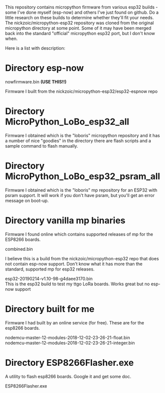 This repository contains micropython firmware from various esp32 builds - some I've done myself (esp-now) and others I've just found on github.  Do a little research on these builds to determine whether they'll fit your needs.  The nickzoic/micropython-esp32 repository was cloned from the original micropython directory at some point.  Some of it may have been merged back into the standard "official" micropython esp32 port, but I don't know when.


Here is a list with description:

<h1><strong>Directory esp-now</strong></h1>

nowfirmware.bin <strong>(USE THIS!!)</strong>                            
  
Firmware I built from the nickzoic/micropython-esp32/esp32-espnow repo

<h1><strong>Directory MicroPython_LoBo_esp32_all</strong></h1>  

Firmware I obtained which is the "loboris" micropython repository and it has a number of nice "goodies" in the directory there are flash scripts and a sample command to flash manually.
                                              
                                              
<h1><strong>Directory MicroPython_LoBo_esp32_psram_all</strong></h1>

Firmware I obtained which is the "loboris" mp repository for an ESP32 with psram support.  It will work if you don't have psram, but you'll get an error message on boot-up.
                                              
<h1><strong>Directory vanilla mp binaries</strong></h1>
  
Firmware I found online which contains supported releases of mp for the ESP8266 boards.

combined.bin  

I believe this is a build from the nickzoic/micropython-esp32 repo that does not contain esp-now support.  Don't know what it has more than the standard, supported mp for esp32 releases.

esp32-20190214-v1.10-98-g4daee3170.bin      
This is the esp32 build to test my ttgo LoRa boards.  Works great but no esp-now support
                                              
                                              
<h1><strong>Directory built for me</strong></h1>

Firmware I had built by an online service (for free).  These are for the esp8266 boards.

nodemcu-master-12-modules-2018-12-02-23-26-21-float.bin   
nodemcu-master-12-modules-2018-12-02-23-26-21-integer.bin


<h1><strong>Directory ESP8266Flasher.exe</strong></h1>

A utility to flash esp8266 boards. Google it and get some doc.

ESP8266Flasher.exe

